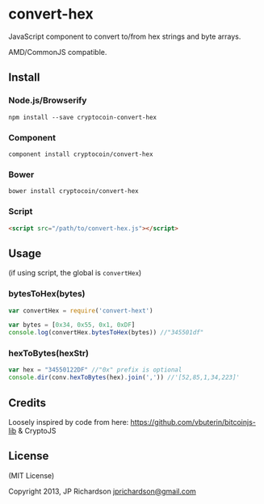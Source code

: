 convert-hex
===========

JavaScript component to convert to/from hex strings and byte arrays.

AMD/CommonJS compatible.


Install
-------

### Node.js/Browserify

    npm install --save cryptocoin-convert-hex


### Component

    component install cryptocoin/convert-hex


### Bower

    bower install cryptocoin/convert-hex


### Script

```html
<script src="/path/to/convert-hex.js"></script>
```


Usage
-----

(if using script, the global is `convertHex`)

### bytesToHex(bytes)

```js
var convertHex = require('convert-hext')

var bytes = [0x34, 0x55, 0x1, 0xDF]
console.log(convertHex.bytesToHex(bytes)) //"345501df"
```


### hexToBytes(hexStr)

```js
var hex = "34550122DF" //"0x" prefix is optional
console.dir(conv.hexToBytes(hex).join(',')) //'[52,85,1,34,223]'
```

Credits
-------

Loosely inspired by code from here: https://github.com/vbuterin/bitcoinjs-lib & CryptoJS


License
-------

(MIT License)

Copyright 2013, JP Richardson  <jprichardson@gmail.com>